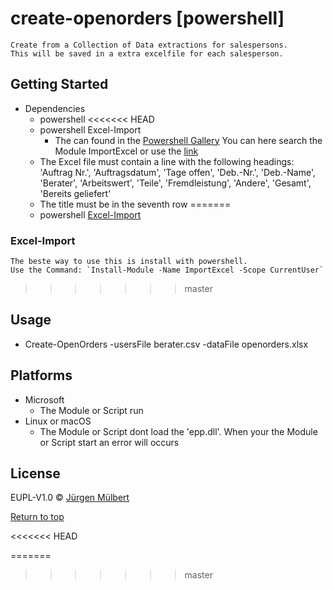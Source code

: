 # create-openorders [powershell]
    Create from a Collection of Data extractions for salespersons.
    This will be saved in a extra excelfile for each salesperson.
## Getting Started
 - Dependencies
    - powershell 
<<<<<<< HEAD
    - powershell Excel-Import
        - The can found in the [Powershell Gallery](https://www.powershellgallery.com/)
          You can here search the Module ImportExcel or use the [link](https://www.powershellgallery.com/packages/ImportExcel/2.2.10)
    - The Excel file must contain a line with the following headings: 'Auftrag Nr.', 'Auftragsdatum', 'Tage offen', 'Deb.-Nr.', 'Deb.-Name', 'Berater', 'Arbeitswert', 'Teile', 'Fremdleistung', 'Andere', 'Gesamt', 'Bereits geliefert'
    - The title must be in the seventh row
=======
    - powershell [Excel-Import](https://github.com/dfinke/ImportExcel)

### Excel-Import
    The beste way to use this is install with powershell.
    Use the Command: `Install-Module -Name ImportExcel -Scope CurrentUser`

>>>>>>> master

## Usage
 - Create-OpenOrders -usersFile berater.csv -dataFile openorders.xlsx

## Platforms

 - Microsoft
    - The Module or Script run
 - Linux or macOS
    - The Module or Script dont load the 'epp.dll'. When your the Module or
      Script start an error will occurs 
        
## License

EUPL-V1.0 © [Jürgen Mülbert](https:/github.com/jmuelbert/create-openorders)

[Return to top](#top)

<<<<<<< HEAD

=======
>>>>>>> master
